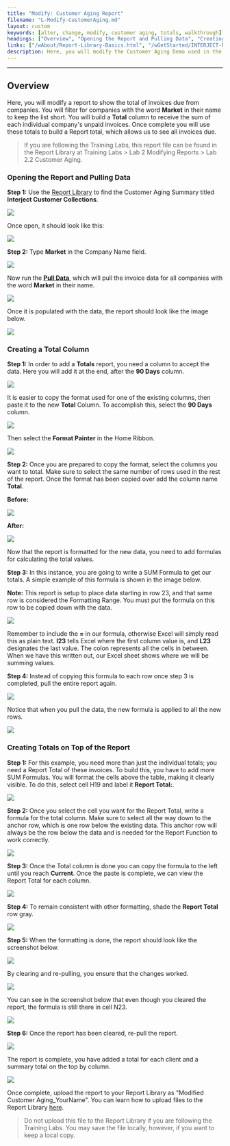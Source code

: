 ```yaml
---
title: "Modify: Customer Aging Report"
filename: "L-Modify-CustomerAging.md"
layout: custom
keywords: [alter, change, modify, customer aging, totals, walkthrough]
headings: ["Overview", "Opening the Report and Pulling Data", "Creating a Total Column", "Creating Totals on Top of the Report"]
links: ["/wAbout/Report-Library-Basics.html", "/wGetStarted/INTERJECT-Ribbon-Menu-Items.html", "/wAbout/ReportLibraryLinks.html"]
description: Here, you will modify the Customer Aging Demo used in the Customer Aging Walkthrough to show the total of invoices due from companies.
---
```

* * *

##  Overview

Here, you will modify a report to show the total of invoices due from companies. You will filter for companies with the word **Market** in their name to keep the list short. You will build a **Total** column to receive the sum of each individual company's unpaid invoices. Once complete you will use these totals to build a Report total, which allows us to see all invoices  due.

<blockquote class=lab_info>
  If you are following the Training Labs, this report file can be found in the Report Library at Training Labs > Lab 2 Modifying Reports > Lab 2.2 Customer Aging.
</blockquote>

###  Opening the Report and Pulling Data

**Step 1:** Use the [Report Library](/wAbout/Report-Library-Basics.html) to find the Customer Aging Summary titled **Interject Customer Collections**.

![](/images/L-Modify-CustAging/01.png)
<br>

Once open, it should look like this:

![](/images/L-Modify-CustAging/02.png)
<br>

**Step 2:** Type **Market** in the Company Name field.

![](/images/L-Modify-CustAging/03.png)
<br>

Now run the [**Pull Data**](/wGetStarted/INTERJECT-Ribbon-Menu-Items.html), which will pull the invoice data for all companies with the word **Market** in their name.

![](/images/L-Modify-CustAging/04.png)
<br>

Once it is populated with the data, the report should look like the image below.

![](/images/L-Modify-CustAging/05.png)
<br>

###  Creating a Total Column

**Step 1:** In order to add a **Totals** report, you need a column to accept the data. Here you will add it at the end, after the **90 Days** column.

![](/images/L-Modify-CustAging/06.png)
<br>

It is easier to copy the format used for one of the existing columns, then paste it to the new **Total** Column. To accomplish this, select the **90 Days** column.

![](/images/L-Modify-CustAging/07.png)
<br>

Then select the **Format Painter** in the Home Ribbon.

![](/images/L-Modify-CustAging/08.png)
<br>

**Step 2:** Once you are prepared to copy the format, select the columns you want to total. Make sure to select the same number of rows used in the rest of the report. Once the format has been copied over add the column name **Total**.

**Before:**

![](/images/L-Modify-CustAging/09.png)
<br>

**After:**

![](/images/L-Modify-CustAging/10.png)
<br>

Now that the report is formatted for the new data, you need to add formulas for calculating the total values.

**Step 3:** In this instance, you are going to write a SUM Formula to get our totals. A simple example of this formula is shown in the image below.

**Note:** This report is setup to place data starting in row 23, and that same row is considered the Formatting Range. You must put the formula on this row to be copied down with the data.

![](/images/L-Modify-CustAging/11.png)
<br>

Remember to include the **=** in our formula, otherwise Excel will simply read this as plain text. **I23** tells Excel where the first column value is, and **L23** designates the last value. The colon represents all the cells in between. When we have this written out, our Excel sheet shows where we will be summing values.

**Step 4:** Instead of copying this formula to each row once step 3 is completed, pull the entire report again.

![](/images/L-Modify-CustAging/12.png)
<br>

Notice that when you pull the data, the new formula is applied to all the new rows.

![](/images/L-Modify-CustAging/13.png)
<br>

###  Creating Totals on Top of the Report

**Step 1:** For this example, you need more than just the individual totals; you need a Report Total of these invoices. To build this, you have to add more SUM Formulas. You will format the cells above the table, making it clearly visible. To do this, select cell H19 and label it **Report Total:**.

![](/images/L-Modify-CustAging/14.png)
<br>

**Step 2:** Once you select the cell you want for the Report Total, write a formula for the total column. Make sure to select all the way down to the anchor row, which is one row below the existing data. This anchor row will always be the row below the data and is needed for the Report Function to work correctly.

![](/images/L-Modify-CustAging/15.png)
<br>

**Step 3:** Once the Total column is done you can copy the formula to the left until you reach **Current**. Once the paste is complete, we can view the Report Total for each column.

![](/images/L-Modify-CustAging/16.gif)
<br>

**Step 4:** To remain consistent with other formatting, shade the **Report Total** row gray.

![](/images/L-Modify-CustAging/17.png)
<br>

**Step 5:** When the formatting is done, the report should look like the screenshot below.

![](/images/L-Modify-CustAging/18.png)
<br>

By clearing and re-pulling, you ensure that the changes worked.

![](/images/L-Modify-CustAging/19.png)
<br>

You can see in the screenshot below that even though you cleared the report, the formula is still there in cell N23.

![](/images/L-Modify-CustAging/20.png)
<br>

**Step 6:** Once the report has been cleared, re-pull the report.

![](/images/L-Modify-CustAging/21.png)
<br>

The report is complete, you have added a total for each client and a summary total on the top by column.

![](/images/L-Modify-CustAging/22.png)
<br>

Once complete, upload the report to your Report Library as "Modified Customer Aging_YourName". You can learn how to upload files to the Report Library [here](/wAbout/ReportLibraryLinks.html).

<blockquote class=lab_info>
  Do not upload this file to the Report Library if you are following the Training Labs. You may save the file locally, however, if you want to keep a local copy.
</blockquote>
